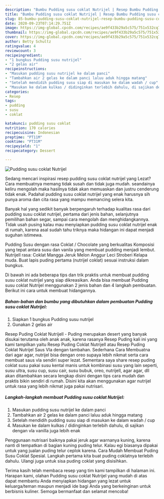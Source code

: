```yaml
---
description: "Bumbu Pudding susu coklat Nutrijel | Resep Bumbu Pudding susu coklat Nutrijel Yang Lezat Sekali"
title: "Bumbu Pudding susu coklat Nutrijel | Resep Bumbu Pudding susu coklat Nutrijel Yang Lezat Sekali"
slug: 85-bumbu-pudding-susu-coklat-nutrijel-resep-bumbu-pudding-susu-coklat-nutrijel-yang-lezat-sekali
date: 2020-09-23T07:14:29.751Z
image: https://img-global.cpcdn.com/recipes/ae9f433b29a5c575/751x532cq70/pudding-susu-coklat-nutrijel-foto-resep-utama.jpg
thumbnail: https://img-global.cpcdn.com/recipes/ae9f433b29a5c575/751x532cq70/pudding-susu-coklat-nutrijel-foto-resep-utama.jpg
cover: https://img-global.cpcdn.com/recipes/ae9f433b29a5c575/751x532cq70/pudding-susu-coklat-nutrijel-foto-resep-utama.jpg
author: Betty Schultz
ratingvalue: 4
reviewcount: 3
recipeingredient:
- "1 bungkus Pudding susu nutrijel"
- "2 gelas air"
recipeinstructions:
- "Masukan pudding susu nutrijel ke dalam panci"
- "Tambahkan air 2 gelas ke dalam panci laluu aduk hingga matang"
- "Setelah mendidih pudding susu siap di masukan ke dalam wadah / cup"
- "Masukan ke dalam kulkas / didinginkan terlebih dahulu, di sajikan dengan vla vanilla juga lebih enak"
categories:
- Resep
tags:
- pudding
- susu
- coklat

katakunci: pudding susu coklat 
nutrition: 170 calories
recipecuisine: Indonesian
preptime: "PT11M"
cooktime: "PT31M"
recipeyield: "1"
recipecategory: Dessert

---
```



![Pudding susu coklat Nutrijel](https://img-global.cpcdn.com/recipes/ae9f433b29a5c575/751x532cq70/pudding-susu-coklat-nutrijel-foto-resep-utama.jpg)

Sedang mencari inspirasi resep pudding susu coklat nutrijel yang Lezat? Cara membuatnya memang tidak susah dan tidak juga mudah. seandainya keliru mengolah maka hasilnya tidak akan memuaskan dan justru cenderung tidak enak. Padahal pudding susu coklat nutrijel yang enak harusnya sih punya aroma dan cita rasa yang mampu memancing selera kita.

Banyak hal yang sedikit banyak berpengaruh terhadap kualitas rasa dari pudding susu coklat nutrijel, pertama dari jenis bahan, selanjutnya pemilihan bahan segar, sampai cara mengolah dan menghidangkannya. Tidak usah pusing kalau mau menyiapkan pudding susu coklat nutrijel enak di rumah, karena asal sudah tahu triknya maka hidangan ini dapat menjadi suguhan istimewa.

Pudding Susu dengan rasa Coklat / Chocolate yang berkualitas Komposisi yang tepat antara susu dan vanila yang membuat pudding menjadi lembut. Nutrijell rasa: Coklat Mangga Jeruk Melon Anggur Leci Stroberi Kelapa muda. Buat lapis puding pertama (nutrijel coklat) sesuai instruksi dalam bungkus.


Di bawah ini ada beberapa tips dan trik praktis untuk membuat pudding susu coklat nutrijel yang siap dikreasikan. Anda bisa membuat Pudding susu coklat Nutrijel menggunakan 2 jenis bahan dan 4 langkah pembuatan. Berikut ini cara untuk membuat hidangannya.

<!--inarticleads1-->

##### Bahan-bahan dan bumbu yang dibutuhkan dalam pembuatan Pudding susu coklat Nutrijel:

1. Siapkan 1 bungkus Pudding susu nutrijel
1. Gunakan 2 gelas air


Resep Puding Coklat Nutrijell - Puding merupakan desert yang banyak disukai terutama oleh anak anak, karena rasanya Resep Puding kali ini yang kami tampilkan yaitu Resep Puding Coklat Nutrijell atau Resep Puding Coklat Nutrijel Saus Vla dengan tambahan. Sederhana Cara Membuatna dari agar agar, nutrijel bisa dengan oreo supaya lebih nikmat serta cara membuat saus vla sendiri super lezat. Sementara saya share resep puding coklat susu pakai susu kental manis untuk kombinasi susu yang lain seperti, susu ultra, susu cup, susu cair, susu bubuk, oreo, nutrijell, agar agar, dll akan ditambahkan secara lengkap disini dengan tips cara mudah dan praktis bikin sendiri di rumah. Disini kita akan menggunakan agar nutrijel untuk rasa yang lebih nikmat juga pakai nutrisari. 

<!--inarticleads2-->

##### Langkah-langkah membuat Pudding susu coklat Nutrijel:

1. Masukan pudding susu nutrijel ke dalam panci
1. Tambahkan air 2 gelas ke dalam panci laluu aduk hingga matang
1. Setelah mendidih pudding susu siap di masukan ke dalam wadah / cup
1. Masukan ke dalam kulkas / didinginkan terlebih dahulu, di sajikan dengan vla vanilla juga lebih enak


Penggunaan nutrisari baiknya pakai jeruk agar warnanya kuning, karena nanti di tempatkan di bagian kuning puding telur. Kalau egi biasanya dipakai untuk yang jualan puding telur ceplok karena. Cara Mudah Membuat Puding Susu Coklat Spesial. Langkah pertama kita buat puding coklatnya terlebih dahulu. Ulangi juga untuk sisa puding coklat yang disisihkan. 

Terima kasih telah membaca resep yang tim kami tampilkan di halaman ini. Harapan kami, olahan Pudding susu coklat Nutrijel yang mudah di atas dapat membantu Anda menyiapkan hidangan yang lezat untuk keluarga/teman maupun menjadi ide bagi Anda yang berkeinginan untuk berbisnis kuliner. Semoga bermanfaat dan selamat mencoba!
